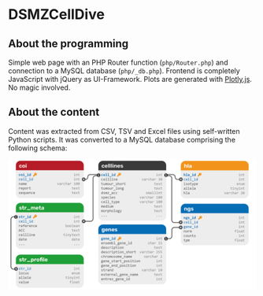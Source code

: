 # DSMZCellDive


## About the programming
Simple web page with an PHP Router function (`php/Router.php`) and connection to a MySQL database (`php/_db.php`). Frontend is completely JavaScript with jQuery as UI-Framework. Plots are generated with [Plotly.js](https://plotly.com/javascript/). No magic involved. 

## About the content

Content was extracted from CSV, TSV and Excel files using self-written Python scripts. It was converted to a MySQL database comprising the following schema:

![Database schema](img/database-schema.png)

